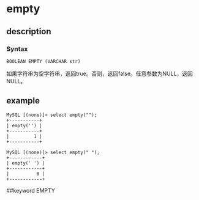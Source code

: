<!--
Licensed to the Apache Software Foundation (ASF) under one
or more contributor license agreements.  See the NOTICE file
distributed with this work for additional information
regarding copyright ownership.  The ASF licenses this file
to you under the Apache License, Version 2.0 (the
"License"); you may not use this file except in compliance
with the License.  You may obtain a copy of the License at

  http://www.apache.org/licenses/LICENSE-2.0

Unless required by applicable law or agreed to in writing,
software distributed under the License is distributed on an
"AS IS" BASIS, WITHOUT WARRANTIES OR CONDITIONS OF ANY
KIND, either express or implied.  See the License for the
specific language governing permissions and limitations
under the License.
-->

# empty
## description
### Syntax

`BOOLEAN EMPTY (VARCHAR str)`

如果字符串为空字符串，返回true。否则，返回false。任意参数为NULL，返回NULL。

## example

```
MySQL [(none)]> select empty("");
+-----------+
| empty('') |
+-----------+
|         1 |
+-----------+

MySQL [(none)]> select empty(" ");
+------------+
| empty(' ') |
+------------+
|          0 |
+------------+
```
##keyword
EMPTY